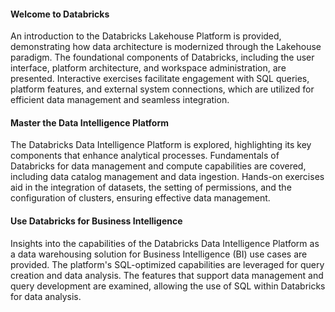 #### Welcome to Databricks

An introduction to the Databricks Lakehouse Platform is provided, demonstrating how data architecture is modernized through the Lakehouse paradigm. The foundational components of Databricks, including the user interface, platform architecture, and workspace administration, are presented. Interactive exercises facilitate engagement with SQL queries, platform features, and external system connections, which are utilized for efficient data management and seamless integration.

#### Master the Data Intelligence Platform

The Databricks Data Intelligence Platform is explored, highlighting its key components that enhance analytical processes. Fundamentals of Databricks for data management and compute capabilities are covered, including data catalog management and data ingestion. Hands-on exercises aid in the integration of datasets, the setting of permissions, and the configuration of clusters, ensuring effective data management.

#### Use Databricks for Business Intelligence

Insights into the capabilities of the Databricks Data Intelligence Platform as a data warehousing solution for Business Intelligence (BI) use cases are provided. The platform's SQL-optimized capabilities are leveraged for query creation and data analysis. The features that support data management and query development are examined, allowing the use of SQL within Databricks for data analysis.